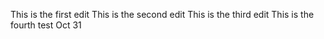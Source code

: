 This is the first edit
This is the second edit
This is the third edit
This is the fourth test Oct 31